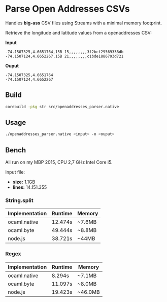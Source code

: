 # Parse Open Addresses CSVs

Handles **big-ass** CSV files using Streams with a minimal memory footprint.

Retrieve the longitude and latitude values from a openaddresses CSV:

**Input**
```
-74.1507325,4.6651764,15B 15,,,,,,,,3f2bcf29569338db
-74.1507124,4.6652267,15B 21,,,,,,,,c1bde1886793d721
```

**Ouput**
```
-74.1507325,4.6651764
-74.1507124,4.6652267
```

## Build

```sh
corebuild -pkg str src/openaddresses_parser.native
```

## Usage

```sh
./openaddresses_parser.native <input> -o <ouput>
```

## Bench

All run on my MBP 2015, CPU 2,7 GHz Intel Core i5.

Input file:
- **size:** 1.1GB
- **lines:** 14.151.355

### String.split

| Implementation | Runtime | Memory |
| -------------- | ------- | ------ |
| ocaml.native   | 12.474s | ~7.6MB |
| ocaml.byte     | 49.444s | ~8.8MB |
| node.js        | 38.721s | ~44MB  |

### Regex

| Implementation | Runtime | Memory   |
| -------------- | ------- | ------   |
| ocaml.native   | 8.294s  | ~7.1MB   |
| ocaml.byte     | 11.097s | ~8.0MB   |
| node.js        | 19.423s | ~46.0MB  |

